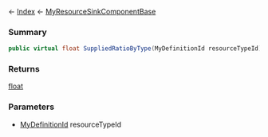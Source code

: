 ← [Index](Api-Index) ← [MyResourceSinkComponentBase](VRage.Game.Components.MyResourceSinkComponentBase)

### Summary

```csharp
public virtual float SuppliedRatioByType(MyDefinitionId resourceTypeId)
```

### Returns

[float](System.Single)

### Parameters

* [MyDefinitionId](VRage.Game.MyDefinitionId) resourceTypeId
